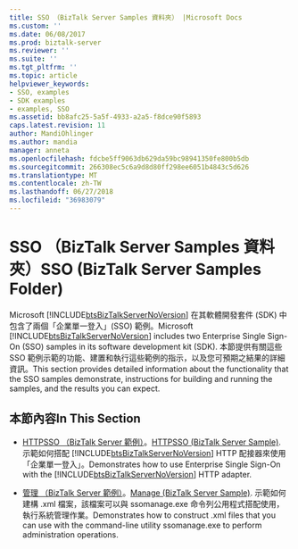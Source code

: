 ```yaml
---
title: SSO （BizTalk Server Samples 資料夾） |Microsoft Docs
ms.custom: ''
ms.date: 06/08/2017
ms.prod: biztalk-server
ms.reviewer: ''
ms.suite: ''
ms.tgt_pltfrm: ''
ms.topic: article
helpviewer_keywords:
- SSO, examples
- SDK examples
- examples, SSO
ms.assetid: bb8afc25-5a5f-4933-a2a5-f8dce90f5893
caps.latest.revision: 11
author: MandiOhlinger
ms.author: mandia
manager: anneta
ms.openlocfilehash: fdcbe5ff9063db629da59bc98941350fe800b5db
ms.sourcegitcommit: 266308ec5c6a9d8d80ff298ee6051b4843c5d626
ms.translationtype: MT
ms.contentlocale: zh-TW
ms.lasthandoff: 06/27/2018
ms.locfileid: "36983079"
---
```

# <a name="sso-biztalk-server-samples-folder"></a><span data-ttu-id="3dfa3-102">SSO （BizTalk Server Samples 資料夾）</span><span class="sxs-lookup"><span data-stu-id="3dfa3-102">SSO (BizTalk Server Samples Folder)</span></span>
<span data-ttu-id="3dfa3-103">Microsoft [!INCLUDE[btsBizTalkServerNoVersion](../includes/btsbiztalkservernoversion-md.md)] 在其軟體開發套件 (SDK) 中包含了兩個「企業單一登入」(SSO) 範例。</span><span class="sxs-lookup"><span data-stu-id="3dfa3-103">Microsoft [!INCLUDE[btsBizTalkServerNoVersion](../includes/btsbiztalkservernoversion-md.md)] includes two Enterprise Single Sign-On (SSO) samples in its software development kit (SDK).</span></span> <span data-ttu-id="3dfa3-104">本節提供有關這些 SSO 範例示範的功能、建置和執行這些範例的指示，以及您可預期之結果的詳細資訊。</span><span class="sxs-lookup"><span data-stu-id="3dfa3-104">This section provides detailed information about the functionality that the SSO samples demonstrate, instructions for building and running the samples, and the results you can expect.</span></span>  

## <a name="in-this-section"></a><span data-ttu-id="3dfa3-105">本節內容</span><span class="sxs-lookup"><span data-stu-id="3dfa3-105">In This Section</span></span>  

- <span data-ttu-id="3dfa3-106">[HTTPSSO （BizTalk Server 範例）](../core/httpsso-biztalk-server-sample.md)。</span><span class="sxs-lookup"><span data-stu-id="3dfa3-106">[HTTPSSO (BizTalk Server Sample)](../core/httpsso-biztalk-server-sample.md).</span></span> <span data-ttu-id="3dfa3-107">示範如何搭配 [!INCLUDE[btsBizTalkServerNoVersion](../includes/btsbiztalkservernoversion-md.md)] HTTP 配接器來使用「企業單一登入」。</span><span class="sxs-lookup"><span data-stu-id="3dfa3-107">Demonstrates how to use Enterprise Single Sign-On with the [!INCLUDE[btsBizTalkServerNoVersion](../includes/btsbiztalkservernoversion-md.md)] HTTP adapter.</span></span>  

- <span data-ttu-id="3dfa3-108">[管理 （BizTalk Server 範例）](../core/manage-biztalk-server-sample.md)。</span><span class="sxs-lookup"><span data-stu-id="3dfa3-108">[Manage (BizTalk Server Sample)](../core/manage-biztalk-server-sample.md).</span></span> <span data-ttu-id="3dfa3-109">示範如何建構 .xml 檔案，該檔案可以與 ssomanage.exe 命令列公用程式搭配使用，執行系統管理作業。</span><span class="sxs-lookup"><span data-stu-id="3dfa3-109">Demonstrates how to construct .xml files that you can use with the command-line utility ssomanage.exe to perform administration operations.</span></span>
